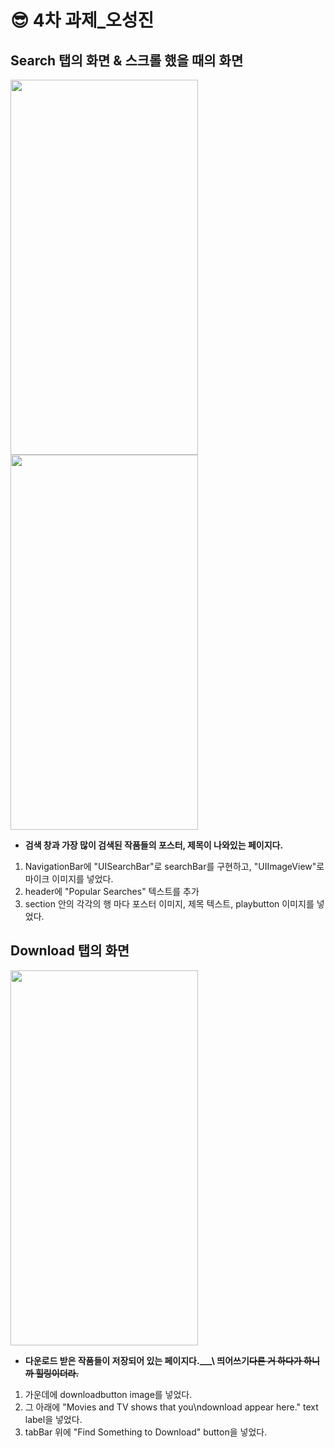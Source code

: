 😎 4차 과제_오성진
===============
Search 탭의 화면 & 스크롤 했을 때의 화면
-------------

<img src="https://github.com/2nd-PARD-iOS-PART/iOS_SungJinOh/assets/103707815/961b9599-acb5-470a-b6a5-2c1d1fa448c5" width="300" height="600">

<img src="https://github.com/2nd-PARD-iOS-PART/iOS_SungJinOh/assets/103707815/14ade077-0207-4f71-a233-40b6ef4ba18a" width="300" height="600">


* **검색 창과 가장 많이 검색된 작품들의 포스터, 제목이 나와있는 페이지다.**

1. NavigationBar에 "UISearchBar"로 searchBar를 구현하고, "UIImageView"로 마이크 이미지를 넣었다.
2. header에 "Popular Searches" 텍스트를 추가
3. section 안의 각각의 행 마다 포스터 이미지, 제목 텍스트, playbutton 이미지를 넣었다.


Download 탭의 화면
-------------

<img src="https://github.com/2nd-PARD-iOS-PART/iOS_SungJinOh/assets/103707815/7f18f515-2d78-4fe2-8f5c-1ba376ed0abd" width="300" height="600">


* **다운로드 받은 작품들이 저장되어 있는 페이지다.___\\ 띄어쓰기~~다른 거 하다가 하니까 힐링이더라.~~**

1. 가운데에 downloadbutton image를 넣었다.
2. 그 아래에 "Movies and TV shows that you\ndownload appear here." text label을 넣었다.
3. tabBar 위에 "Find Something to Download" button을 넣었다.
